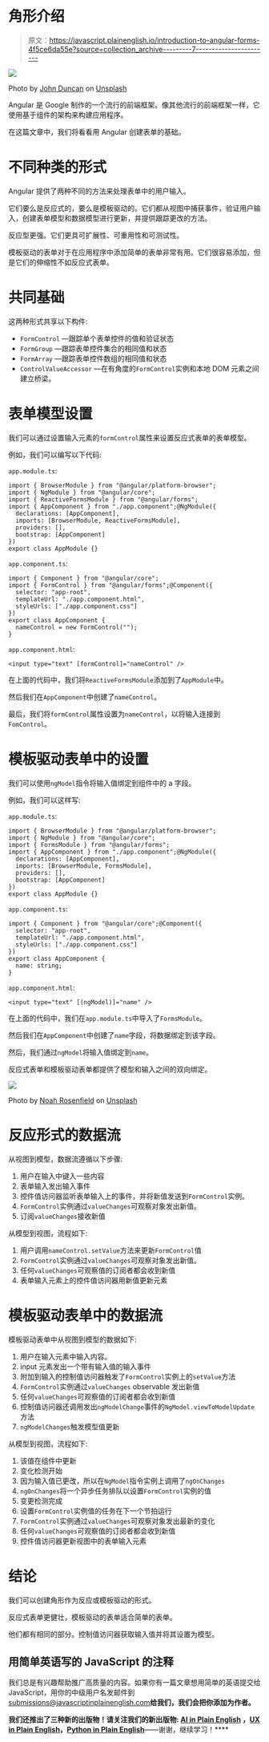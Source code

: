# 角形介绍

> 原文：<https://javascript.plainenglish.io/introduction-to-angular-forms-4f5ce6da55e?source=collection_archive---------7----------------------->

![](img/d9983df7d907279f98ae3b43ff6afb16.png)

Photo by [John Duncan](https://unsplash.com/@jrduncan11?utm_source=medium&utm_medium=referral) on [Unsplash](https://unsplash.com?utm_source=medium&utm_medium=referral)

Angular 是 Google 制作的一个流行的前端框架。像其他流行的前端框架一样，它使用基于组件的架构来构建应用程序。

在这篇文章中，我们将看看用 Angular 创建表单的基础。

# 不同种类的形式

Angular 提供了两种不同的方法来处理表单中的用户输入。

它们要么是反应式的，要么是模板驱动的。它们都从视图中捕获事件，验证用户输入，创建表单模型和数据模型进行更新，并提供跟踪更改的方法。

反应型更强。它们更具可扩展性、可重用性和可测试性。

模板驱动的表单对于在应用程序中添加简单的表单非常有用。它们很容易添加，但是它们的伸缩性不如反应式表单。

# 共同基础

这两种形式共享以下构件:

*   `FormControl` —跟踪单个表单控件的值和验证状态
*   `FormGroup` —跟踪表单控件集合的相同值和状态
*   `FormArray` —跟踪表单控件数组的相同值和状态
*   `ControlValueAccessor` —在有角度的`FormControl`实例和本地 DOM 元素之间建立桥梁。

# 表单模型设置

我们可以通过设置输入元素的`formControl`属性来设置反应式表单的表单模型。

例如，我们可以编写以下代码:

`app.module.ts`:

```
import { BrowserModule } from "@angular/platform-browser";
import { NgModule } from "@angular/core";
import { ReactiveFormsModule } from "@angular/forms";
import { AppComponent } from "./app.component";@NgModule({
  declarations: [AppComponent],
  imports: [BrowserModule, ReactiveFormsModule],
  providers: [],
  bootstrap: [AppComponent]
})
export class AppModule {}
```

`app.component.ts`:

```
import { Component } from "@angular/core";
import { FormControl } from "@angular/forms";@Component({
  selector: "app-root",
  templateUrl: "./app.component.html",
  styleUrls: ["./app.component.css"]
})
export class AppComponent {
  nameControl = new FormControl("");
}
```

`app.component.html`:

```
<input type="text" [formControl]="nameControl" />
```

在上面的代码中，我们将`ReactiveFormsModule`添加到了`AppModule`中。

然后我们在`AppComponent`中创建了`nameControl`。

最后，我们将`formControl`属性设置为`nameControl`，以将输入连接到`FomControl`。

# 模板驱动表单中的设置

我们可以使用`ngModel`指令将输入值绑定到组件中的 a 字段。

例如，我们可以这样写:

`app.module.ts`:

```
import { BrowserModule } from "@angular/platform-browser";
import { NgModule } from "@angular/core";
import { FormsModule } from "@angular/forms";
import { AppComponent } from "./app.component";@NgModule({
  declarations: [AppComponent],
  imports: [BrowserModule, FormsModule],
  providers: [],
  bootstrap: [AppComponent]
})
export class AppModule {}
```

`app.component.ts`:

```
import { Component } from "@angular/core";@Component({
  selector: "app-root",
  templateUrl: "./app.component.html",
  styleUrls: ["./app.component.css"]
})
export class AppComponent {
  name: string;
}
```

`app.component.html`:

```
<input type="text" [(ngModel)]="name" />
```

在上面的代码中，我们在`app.module.ts`中导入了`FormsModule`。

然后我们在`AppComponent`中创建了`name`字段，将数据绑定到该字段。

然后，我们通过`ngModel`将输入值绑定到`name`。

反应式表单和模板驱动表单都提供了模型和输入之间的双向绑定。

![](img/02f99446cce3ee1086cf89f1ad27c787.png)

Photo by [Noah Rosenfield](https://unsplash.com/@noah2199?utm_source=medium&utm_medium=referral) on [Unsplash](https://unsplash.com?utm_source=medium&utm_medium=referral)

# 反应形式的数据流

从视图到模型，数据流遵循以下步骤:

1.  用户在输入中键入一些内容
2.  表单输入发出输入事件
3.  控件值访问器监听表单输入上的事件，并将新值发送到`FormControl`实例。
4.  `FormControl`实例通过`valueChanges`可观察对象发出新值。
5.  订阅`valueChanges`接收新值

从模型到视图，流程如下:

1.  用户调用`nameControl.setValue`方法来更新`FormControl`值
2.  `FormControl`实例通过`valueChanges`可观察对象发出新值。
3.  任何`valueChanges`可观察值的订阅者都会收到新值
4.  表单输入元素上的控件值访问器用新值更新元素

# 模板驱动表单中的数据流

模板驱动表单中从视图到模型的数据如下:

1.  用户在输入元素中输入内容。
2.  input 元素发出一个带有输入值的输入事件
3.  附加到输入的控制值访问器触发了`FormControl`实例上的`setValue`方法
4.  `FormControl`实例通过`valueChanges` observable 发出新值
5.  任何`valueChanges`可观察值的订阅者都会收到新值
6.  控制值访问器还调用发出`ngModelChange`事件的`NgModel.viewToModelUpdate`方法
7.  `ngModelChanges`触发模型值更新

从模型到视图，流程如下:

1.  该值在组件中更新
2.  变化检测开始
3.  因为输入值已更改，所以在`NgModel`指令实例上调用了`ngOnChanges`
4.  `ngOnChanges`将一个异步任务排队以设置`FormControl`实例的值
5.  变更检测完成
6.  设置`FormControl`实例值的任务在下一个节拍运行
7.  `FormControl`实例通过`valueChanges`可观察对象发出最新的变化
8.  任何`valueChanges`可观察值的订阅者都会收到新值
9.  控件值访问器更新视图中的表单输入元素

# 结论

我们可以创建角形作为反应或模板驱动的形式。

反应式表单更健壮，模板驱动的表单适合简单的表单。

他们都有相同的部分。控制值访问器获取输入值并将其设置为模型。

## 用简单英语写的 JavaScript 的注释

我们总是有兴趣帮助推广高质量的内容。如果你有一篇文章想用简单的英语提交给 JavaScript，用你的中级用户名发邮件到 submissions@javascriptinplainenglish.com[](mailto:submissions@javascriptinplainenglish.com)**给我们，我们会把你添加为作者。**

**我们还推出了三种新的出版物！请关注我们的新出版物: [**AI in Plain English**](https://medium.com/ai-in-plain-english) ，[**UX in Plain English**](https://medium.com/ux-in-plain-english)，[**Python in Plain English**](https://medium.com/python-in-plain-english)**——谢谢，继续学习！****